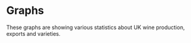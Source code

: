 # Graphs

These graphs are showing various statistics about UK wine production, exports and varieties.
